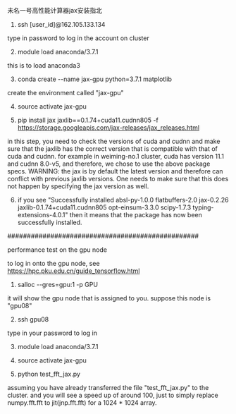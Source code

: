 未名一号高性能计算器jax安装指北

1. ssh [user_id]@162.105.133.134

type in password to log in the account on cluster 

2. module load anaconda/3.7.1

this is to load anaconda3

3. conda create --name jax-gpu python=3.7.1 matplotlib

create the environment called "jax-gpu"

4. source activate jax-gpu

5. pip install jax jaxlib==0.1.74+cuda11.cudnn805 -f https://storage.googleapis.com/jax-releases/jax_releases.html

in this step, you need to check the versions of cuda and cudnn and make sure that the jaxlib has the correct version that is compatible with that of cuda and cudnn. for example in weiming-no.1 cluster, cuda has version 11.1 and cudnn 8.0-v5, and therefore, we chose to use the above package specs.
WARNING: the jax is by default the latest version and therefore can conflict with previous jaxlib versions. One needs to make sure that this does not happen by specifying the jax version as well.

6. if you see "Successfully installed absl-py-1.0.0 flatbuffers-2.0 jax-0.2.26 jaxlib-0.1.74+cuda11.cudnn805 opt-einsum-3.3.0 scipy-1.7.3 typing-extensions-4.0.1" then it means that the package has now been successfully installed.

#################################################

performance test on the gpu node

to log in onto the gpu node, see https://hpc.pku.edu.cn/guide_tensorflow.html

1. salloc --gres=gpu:1 -p GPU

it will show the gpu node that is assigned to you. suppose this node is "gpu08"

2. ssh gpu08

type in your password to log in

3. module load anaconda/3.7.1

4. source activate jax-gpu

5. python test_fft_jax.py

assuming you have already transferred the file "test_fft_jax.py" to the cluster. and you will see a speed up of around 100, just to simply replace numpy.fft.fft to jit(jnp.fft.fft) for a 1024 * 1024 array.


